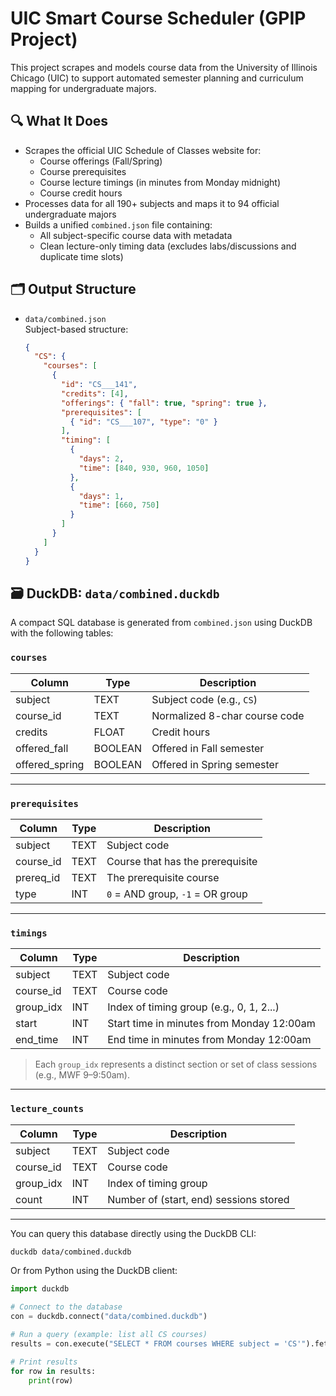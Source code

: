 # UIC Smart Course Scheduler (GPIP Project)

This project scrapes and models course data from the University of Illinois Chicago (UIC) to support automated semester planning and curriculum mapping for undergraduate majors.

## 🔍 What It Does

- Scrapes the official UIC Schedule of Classes website for:
  - Course offerings (Fall/Spring)
  - Course prerequisites
  - Course lecture timings (in minutes from Monday midnight)
  - Course credit hours
- Processes data for all 190+ subjects and maps it to 94 official undergraduate majors
- Builds a unified `combined.json` file containing:
  - All subject-specific course data with metadata
  - Clean lecture-only timing data (excludes labs/discussions and duplicate time slots)

## 🗂 Output Structure

- `data/combined.json`  
  Subject-based structure:
  ```json
  {
    "CS": {
      "courses": [
        {
          "id": "CS___141",
          "credits": [4],
          "offerings": { "fall": true, "spring": true },
          "prerequisites": [
            { "id": "CS___107", "type": "0" }
          ],
          "timing": [
            {
              "days": 2,
              "time": [840, 930, 960, 1050]
            },
            {
              "days": 1,
              "time": [660, 750]
            }
          ]
        }
      ]
    }
  }


## 🗃️ DuckDB: `data/combined.duckdb`

A compact SQL database is generated from `combined.json` using DuckDB with the following tables:

### `courses`

| Column         | Type     | Description                     |
|----------------|----------|---------------------------------|
| subject        | TEXT     | Subject code (e.g., `CS`)       |
| course_id      | TEXT     | Normalized 8-char course code   |
| credits        | FLOAT    | Credit hours                    |
| offered_fall   | BOOLEAN  | Offered in Fall semester        |
| offered_spring | BOOLEAN  | Offered in Spring semester      |

---

### `prerequisites`

| Column      | Type | Description                              |
|-------------|------|------------------------------------------|
| subject     | TEXT | Subject code                             |
| course_id   | TEXT | Course that has the prerequisite         |
| prereq_id   | TEXT | The prerequisite course                  |
| type        | INT  | `0` = AND group, `-1` = OR group         |

---

### `timings`

| Column     | Type | Description                                      |
|------------|------|--------------------------------------------------|
| subject    | TEXT | Subject code                                     |
| course_id  | TEXT | Course code                                      |
| group_idx  | INT  | Index of timing group (e.g., 0, 1, 2...)          |
| start      | INT  | Start time in minutes from Monday 12:00am        |
| end_time   | INT  | End time in minutes from Monday 12:00am          |

> Each `group_idx` represents a distinct section or set of class sessions (e.g., MWF 9–9:50am).

---

### `lecture_counts`

| Column     | Type | Description                            |
|------------|------|----------------------------------------|
| subject    | TEXT | Subject code                           |
| course_id  | TEXT | Course code                            |
| group_idx  | INT  | Index of timing group                  |
| count      | INT  | Number of (start, end) sessions stored |

---

You can query this database directly using the DuckDB CLI:

```bash
duckdb data/combined.duckdb

```
Or from Python using the DuckDB client:

```python
import duckdb

# Connect to the database
con = duckdb.connect("data/combined.duckdb")

# Run a query (example: list all CS courses)
results = con.execute("SELECT * FROM courses WHERE subject = 'CS'").fetchall()

# Print results
for row in results:
    print(row)
